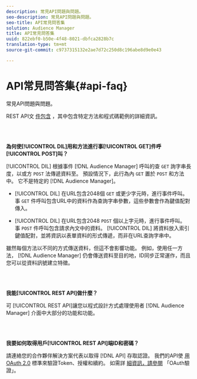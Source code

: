```yaml
---
description: 常見API問題與問題。
seo-description: 常見API問題與問題。
seo-title: API常見問答集
solution: Audience Manager
title: API常見問答集
uuid: 822ebf0-b50e-4f48-8021-dbfca2828b7c
translation-type: tm+mt
source-git-commit: c9737315132e2ae7d72c250d8c196abe8d9e0e43

---
```



# API常見問答集{#api-faq}

常見API問題與問題。

<!-- 

faq_api.xml

 -->

REST API文 [件包含](../api/rest-api-main/rest-api-main.md) ，其中包含特定方法和程式碼範例的詳細資訊。

<br> 

**為何使[!UICONTROL DIL]用和方法進行事[!UICONTROL GET]件呼[!UICONTROL POST]叫？**

[!UICONTROL DIL] 根據事件 [!DNL Audience Manager] 呼叫的查 `GET` 詢字串長度，以或方 `POST` 法傳遞資料至。 預設情況下，此行為內 `GET` 置於 `POST` 和方法中。 它不是特定的 [!DNL Audience Manager]。

* [!UICONTROL DIL] 在URL包含2048個 `GET` 或更少字元時，進行事件呼叫。 事 `GET` 件呼叫包含URL中的資料作為查詢字串參數，這些參數會作為鍵值配對傳入。

* [!UICONTROL DIL] 在URL包含2048 `POST` 個以上字元時，進行事件呼叫。 事 `POST` 件呼叫包含請求內文中的資料。 [!UICONTROL DIL] 將資料放入索引鍵值配對，並將資訊以表單資料的形式傳遞，而非在URL查詢字串中。

雖然每個方法以不同的方式傳送資料，但這不會影響功能。 例如，使用任一方法， [!DNL Audience Manager] 仍會傳送資料至目的地，ID同步正常運作，而且您可以從資料訊號建立特徵。

<br> 

**我能[!UICONTROL REST API]做什麼？**

可 [!UICONTROL REST API]讓您以程式設計方式處理使用者 [!DNL Audience Manager] 介面中大部分的功能和功能。

<br> 

**我要如何取得用戶[!UICONTROL REST API]端ID和密碼？**

請連絡您的合作夥伴解決方案代表以取得 [!DNL API] 存取認證。 我們的API使 [用OAuth 2.0](https://oauth.net/2/) 標準來驗證Token、授權和續約。 如需詳 [細資訊，請參閱](../api/rest-api-main/aam-api-getting-started.md#oauth) 「OAuth驗證」。
